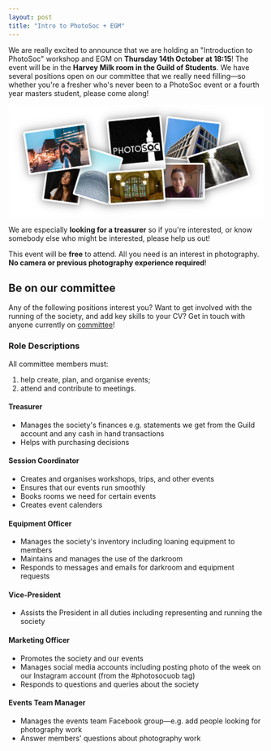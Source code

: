 ```yaml
---
layout: post
title: "Intro to PhotoSoc + EGM"
---
```


We are really excited to announce that we are holding an "Introduction to PhotoSoc" workshop and EGM 
on **Thursday 14th October at 18:15**! The event will be in the **Harvey Milk room in the Guild of Students**.
We have several positions open on our committee that we really need filling—so whether
you're a fresher who's never been to a PhotoSoc event or a fourth year masters student, please come along!

![](/assets/event-posters/egm-web-version.png)

We are especially **looking for a treasurer** so if you're interested, or know somebody else who might be interested,
please help us out!

This event will be **free** to attend. All you need is an interest in photography. **No camera or previous photography
experience required**!

## Be on our committee

Any of the following positions interest you? Want to get involved with the running of the society, and add key skills
to your CV? Get in touch with anyone currently on [committee](/committee)!

### Role Descriptions

All committee members must:

1. help create, plan, and organise events;
2. attend and contribute to meetings.

#### Treasurer
* Manages the society's finances e.g. statements we get from the Guild account and any cash in hand transactions
* Helps with purchasing decisions

#### Session Coordinator
* Creates and organises workshops, trips, and other events
* Ensures that our events run smoothly
* Books rooms we need for certain events 
* Creates event calenders

#### Equipment Officer
* Manages the society's inventory including loaning equipment to members
* Maintains and manages the use of the darkroom
* Responds to messages and emails for darkroom and equipment requests

#### Vice-President
* Assists the President in all duties including representing and running the society

#### Marketing Officer
* Promotes the society and our events
* Manages social media accounts including posting photo of the week on our Instagram account (from the #photosocuob tag)
* Responds to questions and queries about the society

#### Events Team Manager
* Manages the events team Facebook group—e.g. add people looking for photography work
* Answer members' questions about photography work

